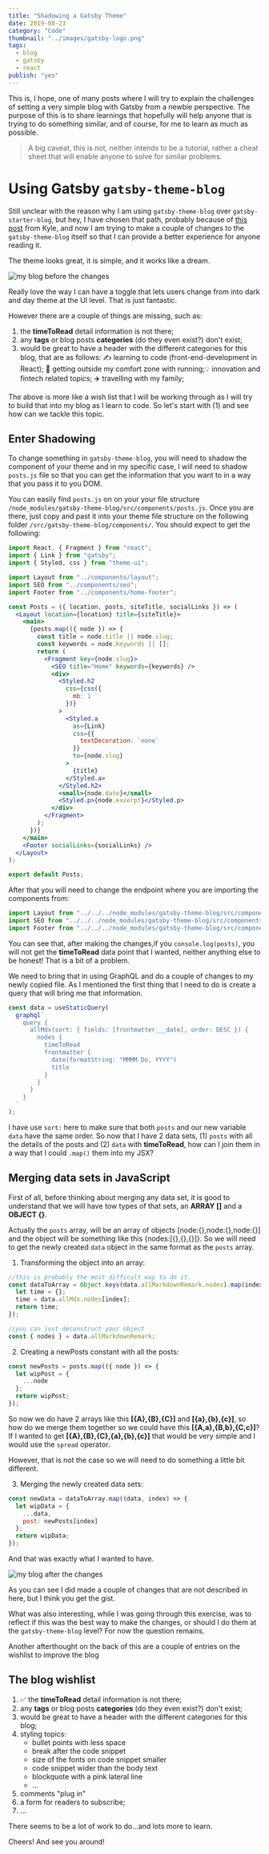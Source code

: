 ```yaml
---
title: "Shadowing a Gatsby Theme"
date: 2019-08-23
category: "Code"
thumbnail: "../images/gatsby-logo.png"
tags:
  - blog
  - gatsby
  - react
publish: "yes"
---
```


This is, I hope, one of many posts where I will try to explain the challenges of setting a very simple blog with Gatsby from a newbie perspective.
The purpose of this is to share learnings that hopefully will help anyone that is trying to do something similar, and of course, for me to learn as much as possible.

> A big caveat, this is not, neither intends to be a tutorial, rather a cheat sheet that will enable anyone to solve for similar problems.

# Using Gatsby `gatsby-theme-blog`

Still unclear with the reason why I am using `gatsby-theme-blog` over `gatsby-starter-blog`, but hey, I have chosen that path, probably because of
[this post](https://www.gatsbyjs.org/blog/2019-01-31-why-themes/) from Kyle, and now I am trying to make a couple of changes to the `gatsby-theme-blog` itself
so that I can provide a better experience for anyone reading it.

The theme looks great, it is simple, and it works like a dream.

![my blog before the changes](https://github.com/tiagofsanchez/blog/blob/master/content/images/Shadowing-AfterChanges.gif?raw=true)

Really love the way I can have a toggle that lets users change from into dark and day theme at the UI level. That is just fantastic.

However there are a couple of things are missing, such as:

1. the **timeToRead** detail information is not there;
2. any **tags** or blog posts **categories** (do they even exist?) don't exist;
3. would be great to have a header with the different categories for this blog, that are as follows:
   ✍️ learning to code (front-end-development in React);
   🏃‍ getting outside my comfort zone with running;💡 innovation and fintech related topics; ✈️ travelling with my family;

The above is more like a wish list that I will be working through as I will try to build that into my blog as I learn to code.
So let's start with (1) and see how can we tackle this topic.

## Enter Shadowing

To change something in `gatsby-theme-blog`, you will need to shadow the component of your theme and in my specific case, I will need to shadow `posts.js` file so that you can get the information that you want to in a way that you pass it to you DOM.

You can easily find `posts.js` on on your your file structure `/node_modules/gatsby-theme-blog/src/components/posts.js`. Once you are there, just copy and past it into your theme file structure on the following folder `/src/gatsby-theme-blog/components/`. You should expect to get the following:

```jsx
import React, { Fragment } from "react";
import { Link } from "gatsby";
import { Styled, css } from "theme-ui";

import Layout from "../components/layout";
import SEO from "../components/seo";
import Footer from "../components/home-footer";

const Posts = ({ location, posts, siteTitle, socialLinks }) => (
  <Layout location={location} title={siteTitle}>
    <main>
      {posts.map(({ node }) => {
        const title = node.title || node.slug;
        const keywords = node.keywords || [];
        return (
          <Fragment key={node.slug}>
            <SEO title="Home" keywords={keywords} />
            <div>
              <Styled.h2
                css={css({
                  mb: 1
                })}
              >
                <Styled.a
                  as={Link}
                  css={{
                    textDecoration: `none`
                  }}
                  to={node.slug}
                >
                  {title}
                </Styled.a>
              </Styled.h2>
              <small>{node.date}</small>
              <Styled.p>{node.excerpt}</Styled.p>
            </div>
          </Fragment>
        );
      })}
    </main>
    <Footer socialLinks={socialLinks} />
  </Layout>
);

export default Posts;
```

After that you will need to change the endpoint where you are importing the components from:

```jsx
import Layout from "../../../node_modules/gatsby-theme-blog/src/components/layout";
import SEO from "../../../node_modules/gatsby-theme-blog/src/components/seo";
import Footer from "../../../node_modules/gatsby-theme-blog/src/components/home-footer";
```

You can see that, after making the changes,if you `console.log(posts)`, you will not get the **timeToRead** data point that I wanted, neither anything else to be honest! That is a bit of a problem.

We need to bring that in using GraphQL and do a couple of changes to my newly copied file. As I mentioned the first thing that I need to do is create a query that will bring me that information.

```jsx
const data = useStaticQuery(
  graphql`
    query {
      allMdx(sort: { fields: [frontmatter___date], order: DESC }) {
        nodes {
          timeToRead
          frontmatter {
            date(formatString: "MMMM Do, YYYY")
            title
          }
        }
      }
    }
  `
);
```

I have use `sort:` here to make sure that both `posts` and our new variable `data` have the same order. So now that I have 2 data sets, (1) `posts` with all the details of the posts and (2) `data` with **timeToRead**, how can I join them in a way that I could `.map()` them into my JSX?

## Merging data sets in JavaScript

First of all, before thinking about merging any data set, it is good to understand that we will have tow types of that sets, an **ARRAY []** and a **OBJECT {}**.

Actually the `posts` array, will be an array of objects [node:{},node:{},node:{}] and the object will be something like this {nodes:[{},{},{}]}. So we will need to get the newly created `data` object in the same format as the `posts` array.

1. Transforming the object into an array:

```jsx
//this is probably the most difficult way to do it.
const dataToArray = Object.keys(data.allMarkdownRemark.nodes).map(index => {
  let time = {};
  time = data.allMdx.nodes[index];
  return time;
});

//you can just deconstruct your object
const { nodes } = data.allMarkdownRemark;
```

2. Creating a newPosts constant with all the posts:

```jsx
const newPosts = posts.map(({ node }) => {
  let wipPost = {
    ...node
  };
  return wipPost;
});
```

So now we do have 2 arrays like this **[{A},{B},{C}]** and **[{a},{b},{c}]**, so how do we merge them together so we could have this **[{A,a},{B,b},{C,c}]**? If I wanted to get **[{A},{B},{C},{a},{b},{c}]** that would be very simple and I would use the `spread` operator.

However, that is not the case so we will need to do something a little bit different.

3. Merging the newly created data sets:

```jsx
const newData = dataToArray.map((data, index) => {
  let wipData = {
    ...data,
    post: newPosts[index]
  };
  return wipData;
});
```

And that was exactly what I wanted to have.

![my blog after the changes](https://github.com/tiagofsanchez/blog/blob/master/content/images/Shadowing-BeforeChanges.gif?raw=true)

As you can see I did made a couple of changes that are not described in here, but I think you get the gist.

What was also interesting, while I was going through this exercise, was to reflect if this was the best way to make the changes, or should I do them at the `gatsby-theme-blog` level? For now the question remains.

Another afterthought on the back of this are a couple of entries on the wishlist to improve the blog

## The blog wishlist

1. ✅ the **timeToRead** detail information is not there;
2. any **tags** or blog posts **categories** (do they even exist?) don't exist;
3. would be great to have a header with the different categories for this blog;
4. styling topics:
   - bullet points with less space
   - break after the code snippet
   - size of the fonts on code snippet smaller
   - code snippet wider than the body text
   - blockquote with a pink lateral line
   - ...
5. comments "plug in"
6. a form for readers to subscribe;
7. ...

There seems to be a lot of work to do...and lots more to learn.

Cheers! And see you around!
